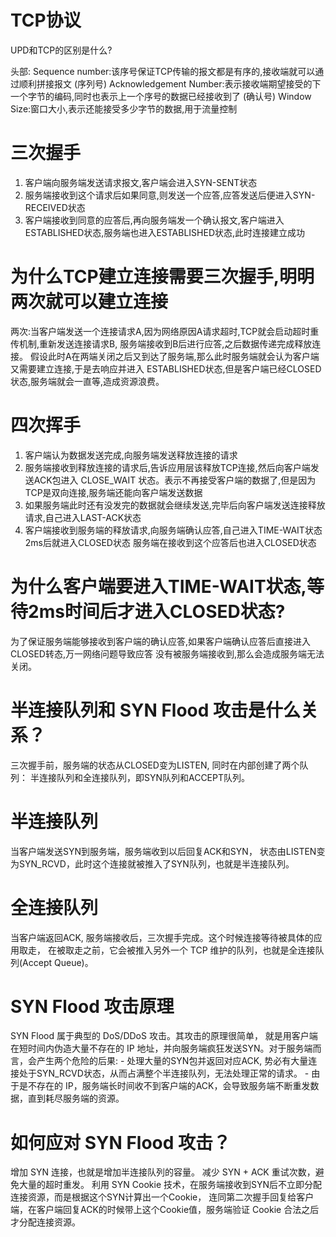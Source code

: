 # TCP协议
UPD和TCP的区别是什么?

头部:
    Sequence number:该序号保证TCP传输的报文都是有序的,接收端就可以通过顺利拼接报文  (序列号)
    Acknowledgement Number:表示接收端期望接受的下一个字节的编码,同时也表示上一个序号的数据已经接收到了 (确认号)
    Window Size:窗口大小,表示还能接受多少字节的数据,用于流量控制 

# 三次握手
1. 客户端向服务端发送请求报文,客户端会进入SYN-SENT状态
2. 服务端接收到这个请求后如果同意,则发送一个应答,应答发送后便进入SYN-RECEIVED状态
3. 客户端接收到同意的应答后,再向服务端发一个确认报文,客户端进入ESTABLISHED状态,服务端也进入ESTABLISHED状态,此时连接建立成功

# 为什么TCP建立连接需要三次握手,明明两次就可以建立连接

两次:当客户端发送一个连接请求A,因为网络原因A请求超时,TCP就会启动超时重传机制,重新发送连接请求B,
服务端接收到B后进行应答,之后数据传递完成释放连接。
假设此时A在两端关闭之后又到达了服务端,那么此时服务端就会认为客户端又需要建立连接,于是去响应并进入
ESTABLISHED状态,但是客户端已经CLOSED状态,服务端就会一直等,造成资源浪费。

# 四次挥手
1. 客户端认为数据发送完成,向服务端发送释放连接的请求
2. 服务端接收到释放连接的请求后,告诉应用层该释放TCP连接,然后向客户端发送ACK包进入
CLOSE_WAIT 状态。表示不再接受客户端的数据了,但是因为TCP是双向连接,服务端还能向客户端发送数据
3. 如果服务端此时还有没发完的数据就会继续发送,完毕后向客户端发送连接释放请求,自己进入LAST-ACK状态
4. 客户端接收到服务端的释放请求,向服务端确认应答,自己进入TIME-WAIT状态 2ms后就进入CLOSED状态
服务端在接收到这个应答后也进入CLOSED状态


# 为什么客户端要进入TIME-WAIT状态,等待2ms时间后才进入CLOSED状态?
为了保证服务端能够接收到客户端的确认应答,如果客户端确认应答后直接进入CLOSED转态,万一网络问题导致应答
没有被服务端接收到,那么会造成服务端无法关闭。

# 半连接队列和 SYN Flood 攻击是什么关系？
三次握手前，服务端的状态从CLOSED变为LISTEN, 同时在内部创建了两个队列：
半连接队列和全连接队列，即SYN队列和ACCEPT队列。

# 半连接队列
当客户端发送SYN到服务端，服务端收到以后回复ACK和SYN，
状态由LISTEN变为SYN_RCVD，此时这个连接就被推入了SYN队列，也就是半连接队列。

# 全连接队列
当客户端返回ACK, 服务端接收后，三次握手完成。这个时候连接等待被具体的应用取走，
在被取走之前，它会被推入另外一个 TCP 维护的队列，也就是全连接队列(Accept Queue)。

# SYN Flood 攻击原理
SYN Flood 属于典型的 DoS/DDoS 攻击。其攻击的原理很简单，
就是用客户端在短时间内伪造大量不存在的 IP 地址，并向服务端疯狂发送SYN。对于服务端而言，会产生两个危险的后果:
    - 处理大量的SYN包并返回对应ACK, 势必有大量连接处于SYN_RCVD状态，从而占满整个半连接队列，无法处理正常的请求。
    - 由于是不存在的 IP，服务端长时间收不到客户端的ACK，会导致服务端不断重发数据，直到耗尽服务端的资源。

# 如何应对 SYN Flood 攻击？
增加 SYN 连接，也就是增加半连接队列的容量。
减少 SYN + ACK 重试次数，避免大量的超时重发。
利用 SYN Cookie 技术，在服务端接收到SYN后不立即分配连接资源，而是根据这个SYN计算出一个Cookie，
连同第二次握手回复给客户端，在客户端回复ACK的时候带上这个Cookie值，服务端验证 Cookie 合法之后才分配连接资源。